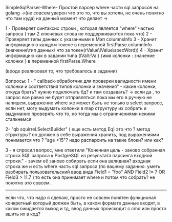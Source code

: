 SimpleSqlParser-Where-
Простой парсер where части sql запросов на golang
->(не совсем уверен что это то, что вы хотели, не очень понятно что там куда) 
на данный момент что делает -> 

1 - Проверяет синтаксис строки , которая является "where" частью запроса ( там 2 ключевых слова не поддерживаются пока что)
2 - Проверяет типы данных с указанными в Мэп columnsInfo
3 - Хранит информацию о каждом токене в переменной firstParse.columnInfo (значение\тип данных\ что за токен(rValue\lValue\specWord))
4 - Хранит информацию как в задании типа {lVal\rVal} {имя колонки : значение колонки } в переменной firstParse.Where

(вроде реализовал то, что требовалось в задании)

Вопросы: 
1 - " callback-обработчик для проверки валидности имени колонки и соответствия типов колонки и значения" - какие колонки, откуда брать? нужно подключать бд? и там создавать? -> если да , то запрос все равно не будет отправляться пока мы его в ручную не напишем, выражение where же может быть не только в select запросе, если нет, могу выдумать колонки в map структуру их собрать и выдуманно проверять что то, но тогда мы с ограничениями некими сталкнемся

2- "qb squirrel.SelectBuilder" ( еще есть метод Eq) это что ? метод структуры? он должен в себе выражения хранить, под выражениями понимается что ? "age <15"? надо распарсить на такие блоки? или как? 

3 - я спросил вопрос, мне ответили "Конечная цель - заново собранная строка SQL запроса к PostgreSQL из результата парсинга входной строки." - зачем её заново собирать если она валидная? входная строка же и есть where часть sql запроса (по вашему заданию: уметь разбирать пользовательский ввод вида Field1 = "foo" AND Field2 != 7 OR Field3 > 11.7 ) то есть она принимает where и потом что собрать? не понятно это совсем.


----------------------------------

если что, что надо я сделаю, просто не совсем понятен функционал конкретный который должен быть, в каком формате данные входят, в каком ожидается выход и тд, ввод данных происходит с cmd или просто вшить их в код?
